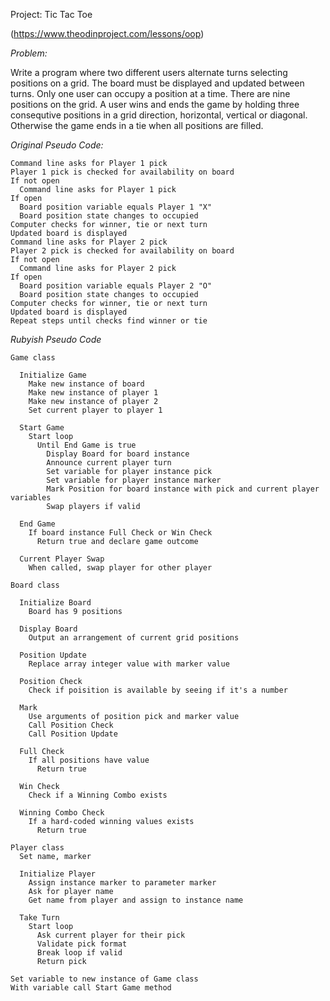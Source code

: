 Project: Tic Tac Toe

(https://www.theodinproject.com/lessons/oop)

*Problem:*

Write a program where two different users alternate turns selecting positions on a grid. The board must be displayed and updated between turns. Only one user can occupy a position at a time. There are nine positions on the grid. A user wins and ends the game by holding three consequtive positions in a grid direction, horizontal, vertical or diagonal. Otherwise the game ends in a tie when all positions are filled.

*Original Pseudo Code:*
~~~
Command line asks for Player 1 pick
Player 1 pick is checked for availability on board
If not open
  Command line asks for Player 1 pick
If open
  Board position variable equals Player 1 "X"
  Board position state changes to occupied
Computer checks for winner, tie or next turn
Updated board is displayed
Command line asks for Player 2 pick
Player 2 pick is checked for availability on board
If not open
  Command line asks for Player 2 pick
If open
  Board position variable equals Player 2 "O"
  Board position state changes to occupied
Computer checks for winner, tie or next turn
Updated board is displayed
Repeat steps until checks find winner or tie
~~~

*Rubyish Pseudo Code*
~~~
Game class

  Initialize Game
    Make new instance of board
    Make new instance of player 1
    Make new instance of player 2
    Set current player to player 1

  Start Game
    Start loop
      Until End Game is true
        Display Board for board instance
        Announce current player turn
        Set variable for player instance pick
        Set variable for player instance marker
        Mark Position for board instance with pick and current player variables
        Swap players if valid
  
  End Game
    If board instance Full Check or Win Check
      Return true and declare game outcome
  
  Current Player Swap
    When called, swap player for other player
      
Board class

  Initialize Board
    Board has 9 positions

  Display Board
    Output an arrangement of current grid positions

  Position Update
    Replace array integer value with marker value
  
  Position Check
    Check if poisition is available by seeing if it's a number
  
  Mark
    Use arguments of position pick and marker value
    Call Position Check
    Call Position Update
  
  Full Check
    If all positions have value
      Return true
  
  Win Check
    Check if a Winning Combo exists

  Winning Combo Check
    If a hard-coded winning values exists
      Return true

Player class
  Set name, marker

  Initialize Player
    Assign instance marker to parameter marker
    Ask for player name
    Get name from player and assign to instance name
  
  Take Turn
    Start loop
      Ask current player for their pick
      Validate pick format
      Break loop if valid
      Return pick

Set variable to new instance of Game class
With variable call Start Game method  
~~~




